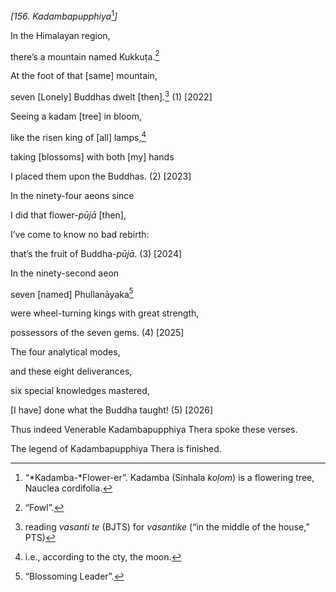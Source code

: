 *\[156. Kadambapupphiya*[^1]*\]*

In the Himalayan region,

there’s a mountain named Kukkuṭa.[^2]

At the foot of that \[same\] mountain,

seven \[Lonely\] Buddhas dwelt \[then\].[^3] (1) \[2022\]

Seeing a kadam \[tree\] in bloom,

like the risen king of \[all\] lamps,[^4]

taking \[blossoms\] with both \[my\] hands

I placed them upon the Buddhas. (2) \[2023\]

In the ninety-four aeons since

I did that flower-*pūjā* \[then\],

I’ve come to know no bad rebirth:

that’s the fruit of Buddha-*pūjā.* (3) \[2024\]

In the ninety-second aeon

seven \[named\] Phullanāyaka[^5]

were wheel-turning kings with great strength,

possessors of the seven gems. (4) \[2025\]

The four analytical modes,

and these eight deliverances,

six special knowledges mastered,

\[I have\] done what the Buddha taught! (5) \[2026\]

Thus indeed Venerable Kadambapupphiya Thera spoke these verses.

The legend of Kadambapupphiya Thera is finished.

[^1]: “*Kadamba-*Flower-er”. Kadamba (Sinhala *koḷom*) is a flowering
    tree, Nauclea cordifolia.

[^2]: “Fowl”.

[^3]: reading *vasanti te* (BJTS) for *vasantike* (“in the middle of the
    house,” PTS)

[^4]: i.e., according to the cty, the moon.

[^5]: “Blossoming Leader”.
